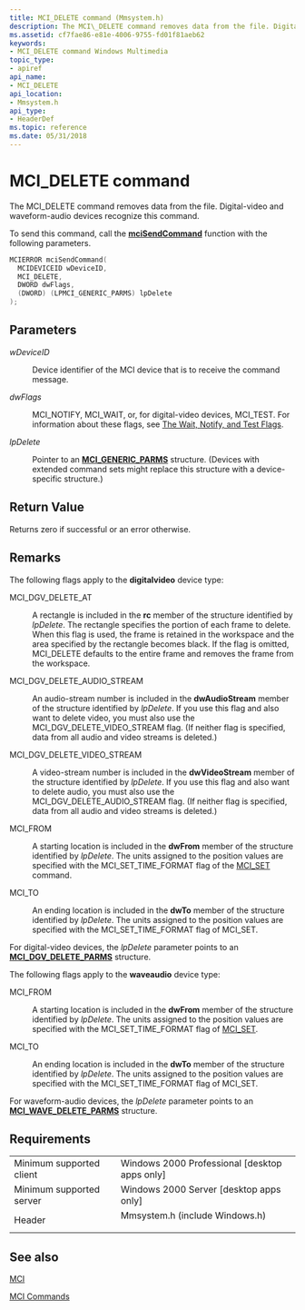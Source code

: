 ```yaml
---
title: MCI_DELETE command (Mmsystem.h)
description: The MCI\_DELETE command removes data from the file. Digital-video and waveform-audio devices recognize this command.
ms.assetid: cf7fae86-e81e-4006-9755-fd01f81aeb62
keywords:
- MCI_DELETE command Windows Multimedia
topic_type:
- apiref
api_name:
- MCI_DELETE
api_location:
- Mmsystem.h
api_type:
- HeaderDef
ms.topic: reference
ms.date: 05/31/2018
---
```


# MCI\_DELETE command

The MCI\_DELETE command removes data from the file. Digital-video and waveform-audio devices recognize this command.

To send this command, call the [**mciSendCommand**](/previous-versions//dd757160(v=vs.85)) function with the following parameters.


```C++
MCIERROR mciSendCommand(
  MCIDEVICEID wDeviceID, 
  MCI_DELETE, 
  DWORD dwFlags, 
  (DWORD) (LPMCI_GENERIC_PARMS) lpDelete
);
```



## Parameters

<dl> <dt>

<span id="wDeviceID"></span><span id="wdeviceid"></span><span id="WDEVICEID"></span>*wDeviceID*
</dt> <dd>

Device identifier of the MCI device that is to receive the command message.

</dd> <dt>

<span id="dwFlags"></span><span id="dwflags"></span><span id="DWFLAGS"></span>*dwFlags*
</dt> <dd>

MCI\_NOTIFY, MCI\_WAIT, or, for digital-video devices, MCI\_TEST. For information about these flags, see [The Wait, Notify, and Test Flags](the-wait-notify-and-test-flags.md).

</dd> <dt>

<span id="lpDelete"></span><span id="lpdelete"></span><span id="LPDELETE"></span>*lpDelete*
</dt> <dd>

Pointer to an [**MCI\_GENERIC\_PARMS**](mci-generic-parms.md) structure. (Devices with extended command sets might replace this structure with a device-specific structure.)

</dd> </dl>

## Return Value

Returns zero if successful or an error otherwise.

## Remarks

The following flags apply to the **digitalvideo** device type:

<dl> <dt>

<span id="MCI_DGV_DELETE_AT"></span><span id="mci_dgv_delete_at"></span>MCI\_DGV\_DELETE\_AT
</dt> <dd>

A rectangle is included in the **rc** member of the structure identified by *lpDelete*. The rectangle specifies the portion of each frame to delete. When this flag is used, the frame is retained in the workspace and the area specified by the rectangle becomes black. If the flag is omitted, MCI\_DELETE defaults to the entire frame and removes the frame from the workspace.

</dd> <dt>

<span id="MCI_DGV_DELETE_AUDIO_STREAM"></span><span id="mci_dgv_delete_audio_stream"></span>MCI\_DGV\_DELETE\_AUDIO\_STREAM
</dt> <dd>

An audio-stream number is included in the **dwAudioStream** member of the structure identified by *lpDelete*. If you use this flag and also want to delete video, you must also use the MCI\_DGV\_DELETE\_VIDEO\_STREAM flag. (If neither flag is specified, data from all audio and video streams is deleted.)

</dd> <dt>

<span id="MCI_DGV_DELETE_VIDEO_STREAM"></span><span id="mci_dgv_delete_video_stream"></span>MCI\_DGV\_DELETE\_VIDEO\_STREAM
</dt> <dd>

A video-stream number is included in the **dwVideoStream** member of the structure identified by *lpDelete*. If you use this flag and also want to delete audio, you must also use the MCI\_DGV\_DELETE\_AUDIO\_STREAM flag. (If neither flag is specified, data from all audio and video streams is deleted.)

</dd> <dt>

<span id="MCI_FROM"></span><span id="mci_from"></span>MCI\_FROM
</dt> <dd>

A starting location is included in the **dwFrom** member of the structure identified by *lpDelete*. The units assigned to the position values are specified with the MCI\_SET\_TIME\_FORMAT flag of the [MCI\_SET](mci-set.md) command.

</dd> <dt>

<span id="MCI_TO"></span><span id="mci_to"></span>MCI\_TO
</dt> <dd>

An ending location is included in the **dwTo** member of the structure identified by *lpDelete*. The units assigned to the position values are specified with the MCI\_SET\_TIME\_FORMAT flag of MCI\_SET.

</dd> </dl>

For digital-video devices, the *lpDelete* parameter points to an [**MCI\_DGV\_DELETE\_PARMS**](/windows/desktop/api/Digitalv/ns-digitalv-mci_dgv_delete_parms) structure.

The following flags apply to the **waveaudio** device type:

<dl> <dt>

<span id="MCI_FROM"></span><span id="mci_from"></span>MCI\_FROM
</dt> <dd>

A starting location is included in the **dwFrom** member of the structure identified by *lpDelete*. The units assigned to the position values are specified with the MCI\_SET\_TIME\_FORMAT flag of [MCI\_SET](mci-set.md).

</dd> <dt>

<span id="MCI_TO"></span><span id="mci_to"></span>MCI\_TO
</dt> <dd>

An ending location is included in the **dwTo** member of the structure identified by *lpDelete*. The units assigned to the position values are specified with the MCI\_SET\_TIME\_FORMAT flag of MCI\_SET.

</dd> </dl>

For waveform-audio devices, the *lpDelete* parameter points to an [**MCI\_WAVE\_DELETE\_PARMS**](mci-wave-delete-parms.md) structure.

## Requirements



|                                     |                                                                                                           |
|-------------------------------------|-----------------------------------------------------------------------------------------------------------|
| Minimum supported client<br/> | Windows 2000 Professional \[desktop apps only\]<br/>                                                |
| Minimum supported server<br/> | Windows 2000 Server \[desktop apps only\]<br/>                                                      |
| Header<br/>                   | <dl> <dt>Mmsystem.h (include Windows.h)</dt> </dl> |



## See also

<dl> <dt>

[MCI](mci.md)
</dt> <dt>

[MCI Commands](mci-commands.md)
</dt> </dl>

 

